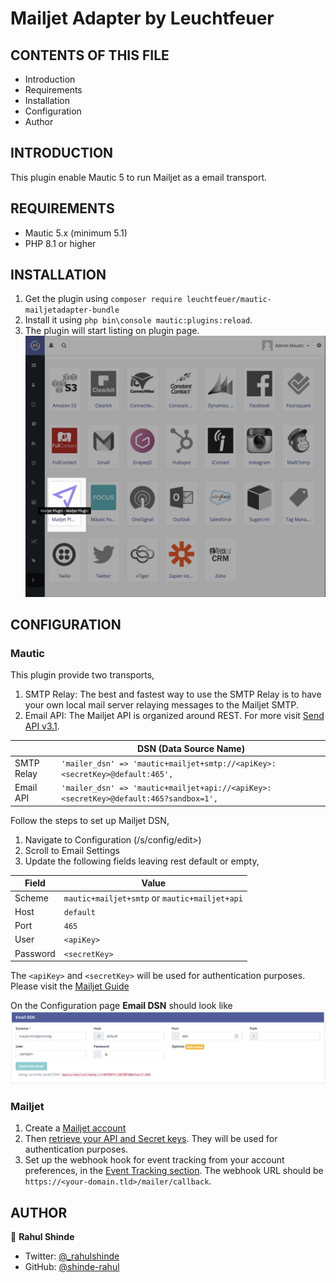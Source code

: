 Mailjet Adapter by Leuchtfeuer
==============================

CONTENTS OF THIS FILE
---------------------

* Introduction
* Requirements
* Installation
* Configuration
* Author

INTRODUCTION
------------

This plugin enable Mautic 5 to run Mailjet as a email transport.

REQUIREMENTS
------------
- Mautic 5.x (minimum 5.1)
- PHP 8.1 or higher

INSTALLATION
------------

1. Get the plugin using `composer require leuchtfeuer/mautic-mailjetadapter-bundle`
2. Install it using `php bin\console mautic:plugins:reload`.
3. The plugin will start listing on plugin page. ![Plugins Page](Docs/imgs/01%20-%20Plugins%20Page.png)


CONFIGURATION
-------------

### Mautic 

This plugin provide two transports,
1. SMTP Relay:
   The best and fastest way to use the SMTP Relay is to have your own local mail server relaying messages to the Mailjet SMTP.
2. Email API:
   The Mailjet API is organized around REST. For more visit [Send API v3.1][SendApiV31Home].

|            | DSN (Data Source Name)                                                               | 
|------------|--------------------------------------------------------------------------------------|
| SMTP Relay | `'mailer_dsn' => 'mautic+mailjet+smtp://<apiKey>:<secretKey>@default:465',`          |
| Email API  | `'mailer_dsn' => 'mautic+mailjet+api://<apiKey>:<secretKey>@default:465?sandbox=1',` |


Follow the steps to set up Mailjet DSN,
1. Navigate to Configuration (/s/config/edit>)
2. Scroll to Email Settings
3. Update the following fields leaving rest default or empty,

| Field    | Value                                         |
|----------|-----------------------------------------------|
| Scheme   | `mautic+mailjet+smtp` or `mautic+mailjet+api` |
| Host     | `default`                                     |
| Port     | `465`                                         |
| User     | `<apiKey>`                                    |
| Password | `<secretKey>`                                 |

The `<apiKey>` and `<secretKey>` will be used for authentication purposes. Please visit the [Mailjet Guide][MailjetGuidePage]

On the Configuration page **Email DSN** should look like ![Email DSN](Docs/imgs/02%20-%20Email%20DSN.png "Email DSN")

### Mailjet

1. Create a [Mailjet account][MailjetSignup]
2. Then [retrieve your API and Secret keys][RetrieveKeys]. They will be used for authentication purposes.
3. Set up the webhook hook for event tracking from your account preferences, in the [Event Tracking section][EventTrackingSection]. The webhook URL should be `https://<your-domain.tld>/mailer/callback`.

 


AUTHOR
------

👤 **Rahul Shinde**

- Twitter: [@_rahulshinde](https://twitter.com/_rahulshinde)
- GitHub: [@shinde-rahul](https://github.com/shinde-rahul)


[MailjetGuidePage]: <https://dev.mailjet.com/email/guides/getting-started/>
[SendApiV31Home]: <https://dev.mailjet.com/email/guides/send-api-v31/>
[MailjetSignup]: <https://app.mailjet.com/signup>
[RetrieveKeys]: <https://app.mailjet.com/account/api_keys>
[EventTrackingSection]: <https://app.mailjet.com/account/triggers>
